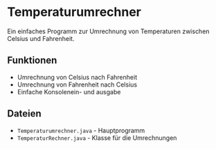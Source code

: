# Temperaturumrechner

Ein einfaches Programm zur Umrechnung von Temperaturen zwischen Celsius und Fahrenheit.

## Funktionen
- Umrechnung von Celsius nach Fahrenheit
- Umrechnung von Fahrenheit nach Celsius
- Einfache Konsolenein- und ausgabe

## Dateien
- `Temperaturumrechner.java` - Hauptprogramm
- `TemperaturRechner.java` - Klasse für die Umrechnungen
